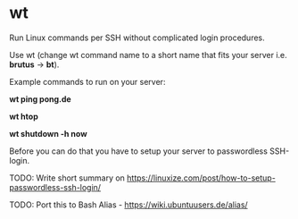 # wt
Run Linux commands per SSH without complicated login procedures.

Use wt (change wt command name to a short name that fits your server i.e. **brutus** -> **bt**).

Example commands to run on your server:

**wt ping pong.de**

**wt htop**

**wt shutdown -h now**

Before you can do that you have to setup your server to passwordless SSH-login.

TODO: Write short summary on https://linuxize.com/post/how-to-setup-passwordless-ssh-login/

TODO: Port this to Bash Alias - https://wiki.ubuntuusers.de/alias/
